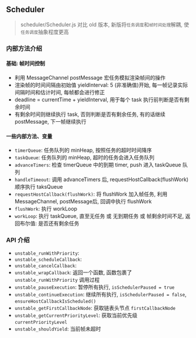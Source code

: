 ## Scheduler
> scheduler/Scheduler.js
对比 old 版本, 新版将`任务调度`和`帧时间处理`解耦, 使`任务调度`抽象程度更高

### 内部方法介绍

#### 基础: 帧时间控制
- 利用 MessageChannel postMessage 宏任务模拟渲染帧间的操作
- 渲染帧的时间间隔由初始值 yieldInterval: 5 (非准确值)开始, 每一帧记录实际间隔时间和估计时间, 每帧都会进行修正
- deadline = currentTime + yieldInterval, 用于每个 task 执行前判断是否有剩余时间
- 有剩余时间则继续执行 task, 否则判断是否有剩余任务, 有的话继续 postMessage, 下一帧继续执行

#### 一些内部方法、变量
- `timerQueue`: 任务队列的 minHeap, 按照任务的超时时间降序
- `taskQueue`: 任务队列的 minHeap, 超时的任务会进入任务队列
- `advanceTimers`: 检查 timerQueue 中的到期 timer, push 进入 taskQueue 队列
- `handleTimeout`: 调用 advanceTimers 后, requestHostCallback(flushWork) 顺序执行 taksQueue
- `requestHostCallback(flushWork)`: 将 flushWork 加入帧任务, 利用 MessageChannel, postMessage后, 回调中执行 flushWork
- `flushWork`: 执行 workLoop
- `workLoop`: 执行 taskQueue, 直至无任务 或 无到期任务 或 帧剩余时间不足, 返回布尔值: 是否还有剩余任务

### API 介绍
- `unstable_runWithPriority`: 
- `unstable_scheduleCallback`: 
- `unstable_cancelCallback`: 
- `unstable_wrapCallback`: 返回一个函数, 函数包裹了 `unstable_runWithPriority` 调用过程
- `unstable_pauseExecution`: 暂停所有执行, `isSchedulerPaused = true`
- `unstable_continueExecution`: 继续所有执行, `isSchedulerPaused = false`, `ensureHostCallbackIsScheduled()`
- `unstable_getFirstCallbackNode`: 获取链表头节点 `firstCallbackNode`
- `unstable_getCurrentPriorityLevel`: 获取当前优先级 `currentPriorityLevel`
- `unstable_shouldYield`: 当前帧未超时
